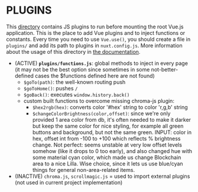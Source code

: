 # PLUGINS

This [directory](https://nuxtjs.org/guide/plugins) contains JS plugins to run before mounting the root Vue.js application. This is the place to add Vue plugins and to inject functions or constants. Every time you need to use `Vue.use()`, you should create a file in `plugins/` and add its path to plugins in `nuxt.config.js`. More information about the usage of this directory in [the documentation](https://nuxtjs.org/docs/2.x/directory-structure/plugins).

- (ACTIVE) **`plugins/functions.js`**: global methods to inject in every page (it may not be the best option since sometimes in some not-better-defined cases the $functions defined here are not found)
  - `$goTo(path)`: the well-known routing push
  - `$goToHome()`: pushes `/`
  - `$goBack()`: executes `window.history.back()`
  - custom built functions to overcome missing chroma-js plugin:
    - `$hex2rgb(hex)`: converts color '#hex' string to color 'r,g,b' string
    - `$changeColorBrightness(color,offset)`: since we're only provided 1 area color from db, it's often needed to make it darker but keep the same color for nice styling, for example all green buttons and background, but not the same green. INPUT: color in hex, offset int from -100 to +100 which reflects % brightness change. Not perfect: seems unstable at very low offset levels somehow (like it drops to 0 too early), and also changed hue with some material cyan color, which made us change Blockchain area to a nice Lilla. Wise choice, since it lets us use blue/cyan things for general non-area-related items.
- (INACTIVE) `chroma.js`, `scrollmagic.js` = used to import external plugins (not used in current project implementation)
